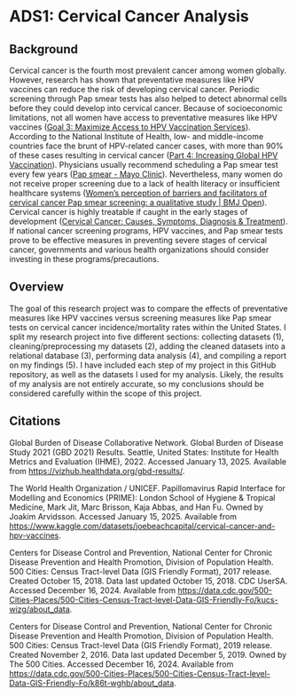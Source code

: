 # ADS1: Cervical Cancer Analysis

## Background

Cervical cancer is the fourth most prevalent cancer among women globally. However, research has shown that preventative measures like HPV vaccines can reduce the risk of developing cervical cancer. Periodic screening through Pap smear tests has also helped to detect abnormal cells before they could develop into cervical cancer. Because of socioeconomic limitations, not all women have access to preventative measures like HPV vaccines ([Goal 3: Maximize Access to HPV Vaccination Services](https://deainfo.nci.nih.gov/advisory/pcp/annualreports/hpv/Part3Goal3.htm#:~:text=While%20HPV%20vaccines%20are%20among,law's%20requirements%20for%20vaccine%20coverage.)). According to the National Institute of Health, low- and middle-income countries face the brunt of HPV-related cancer cases, with more than 90% of these cases resulting in cervical cancer ([Part 4: Increasing Global HPV Vaccination](https://deainfo.nci.nih.gov/advisory/pcp/annualreports/hpv/Part4.htm)). Physicians usually recommend scheduling a Pap smear test every few years ([Pap smear - Mayo Clinic](https://www.mayoclinic.org/tests-procedures/pap-smear/about/pac-20394841)). Nevertheless, many women do not receive proper screening due to a lack of health literacy or insufficient healthcare systems ([Women’s perception of barriers and facilitators of cervical cancer Pap smear screening: a qualitative study | BMJ Open](https://bmjopen.bmj.com/content/14/1/e072954)). Cervical cancer is highly treatable if caught in the early stages of development ([Cervical Cancer: Causes, Symptoms, Diagnosis & Treatment](https://my.clevelandclinic.org/health/diseases/12216-cervical-cancer)). If national cancer screening programs, HPV vaccines, and Pap smear tests prove to be effective measures in preventing severe stages of cervical cancer, governments and various health organizations should consider investing in these programs/precautions.

## Overview

The goal of this research project was to compare the effects of preventative measures like HPV vaccines versus screening measures like Pap smear tests on cervical cancer incidence/mortality rates within the United States. I split my research project into five different sections: collecting datasets (1), cleaning/preprocessing my datasets (2), adding the cleaned datasets into a relational database (3), performing data analysis (4), and compiling a report on my findings (5). I have included each step of my project in this GitHub repository, as well as the datasets I used for my analysis. Likely, the results of my analysis are not entirely accurate, so my conclusions should be considered carefully within the scope of this project.

## Citations

Global Burden of Disease Collaborative Network.
Global Burden of Disease Study 2021 (GBD 2021) Results.
Seattle, United States: Institute for Health Metrics and Evaluation (IHME), 2022. Accessed January 13, 2025.
Available from https://vizhub.healthdata.org/gbd-results/.

The World Health Organization / UNICEF.
Papillomavirus Rapid Interface for Modelling and Economics (PRIME): London School of Hygiene & Tropical Medicine, Mark Jit, Marc Brisson, Kaja Abbas, and Han Fu.
Owned by Joakim Arvidsson. Accessed January 15, 2025. Available from https://www.kaggle.com/datasets/joebeachcapital/cervical-cancer-and-hpv-vaccines.

Centers for Disease Control and Prevention, National Center for Chronic Disease Prevention and Health Promotion, Division of Population Health.
500 Cities: Census Tract-level Data (GIS Friendly Format), 2017 release.
Created October 15, 2018. Data last updated October 15, 2018. CDC UserSA. Accessed December 16, 2024.
Available from https://data.cdc.gov/500-Cities-Places/500-Cities-Census-Tract-level-Data-GIS-Friendly-Fo/kucs-wizg/about_data.

Centers for Disease Control and Prevention, National Center for Chronic Disease Prevention and Health Promotion, Division of Population Health.
500 Cities: Census Tract-level Data (GIS Friendly Format), 2019 release.
Created November 2, 2016. Data last updated December 5, 2019. Owned by The 500 Cities. Accessed December 16, 2024.
Available from https://data.cdc.gov/500-Cities-Places/500-Cities-Census-Tract-level-Data-GIS-Friendly-Fo/k86t-wghb/about_data.


